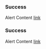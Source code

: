 <div class="au-body au-page-alerts au-page-alerts--success" role="alert">
  <h3>Success</h3>
  <p>Alert Content <a href="#">link</a></p>
</div>

<div class="au-body au-body--dark">
  <div class="au-page-alerts au-page-alerts--success au-page-alerts--dark" role="alert">
    <h3>Success</h3>
    <p>Alert Content <a href="#">link</a></p>
  </div>
</div>
